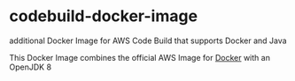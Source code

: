 # codebuild-docker-image
additional Docker Image for AWS Code Build that supports Docker and Java

This Docker Image combines the official AWS Image for [Docker](https://github.com/aws/aws-codebuild-docker-images/tree/master/ubuntu/docker/1.12.1) with an OpenJDK 8
